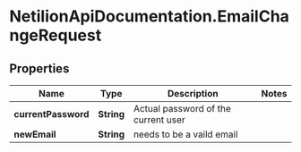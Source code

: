 # NetilionApiDocumentation.EmailChangeRequest

## Properties
Name | Type | Description | Notes
------------ | ------------- | ------------- | -------------
**currentPassword** | **String** | Actual password of the current user | 
**newEmail** | **String** | needs to be a vaild email | 


